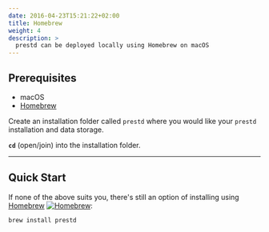```yaml
---
date: 2016-04-23T15:21:22+02:00
title: Homebrew
weight: 4
description: >
  prestd can be deployed locally using Homebrew on macOS
---
```


## Prerequisites

- macOS
- [Homebrew](https://brew.sh/)

Create an installation folder called `prestd` where you would like your `prestd` installation and data storage.

**`cd`** (open/join) into the installation folder.

---

## Quick Start

If none of the above suits you, there's still an option of installing using [Homebrew](https://formulae.brew.sh/formula/prestd) [![Homebrew](https://img.shields.io/badge/dynamic/json.svg?url=https://formulae.brew.sh/api/formula/prestd.json&query=$.versions.stable&label=homebrew)](https://formulae.brew.sh/formula/prestd):

```sh
brew install prestd
```
